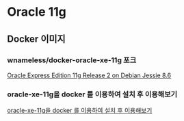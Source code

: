 # Oracle 11g

## Docker 이미지

### wnameless/docker-oracle-xe-11g 포크
[Oracle Express Edition 11g Release 2 on Debian Jessie 8.6](https://github.com/brunojdo/debian-oracle-xe-11g)

### oracle-xe-11g을 docker 를 이용하여 설치 후 이용해보기
[oracle-xe-11g을 docker 를 이용하여 설치 후 이용해보기](http://hellogohn.com/post_one252)
